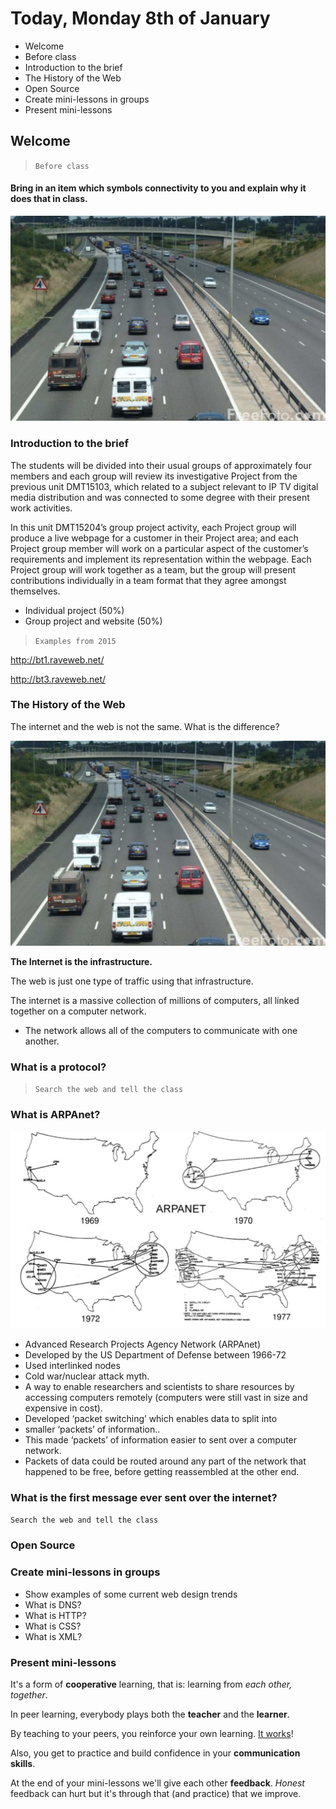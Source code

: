 # Today, Monday 8th of January

* Welcome
* Before class
* Introduction to the brief
* The History of the Web
* Open Source
* Create mini-lessons in groups
* Present mini-lessons

## Welcome

> `Before class`

#### Bring in an item which symbols connectivity to you and explain why it does that in class.

[![webhistory1](assets/theweb.png)](https://www.youtube.com/watch?v=1UStbvRnwmQ)

### Introduction to the brief

The students will be divided into their usual groups of approximately four members and each group will review its investigative Project from the previous unit DMT15103, which related to a subject relevant to IP TV digital media distribution and was connected to some degree with their present work activities.

In this unit DMT15204’s group project activity, each Project group will produce a live webpage for a customer in their Project area; and each Project group member will work on a particular aspect of the customer’s requirements and implement its representation within the webpage. Each Project group will work together as a team, but the group will present contributions individually in a team format that they agree amongst themselves.

* Individual project (50%)
* Group project and website (50%)

> `Examples from 2015`

http://bt1.raveweb.net/

http://bt3.raveweb.net/


### The History of the Web

The internet and the web is not the same. What is the difference?

![theinternet](assets/theweb.png)

**The Internet is the infrastructure.**

The web is just one type of traffic using that infrastructure.  

The internet is a massive collection of millions of computers, all linked together on a computer network.

* The network allows all of the computers to communicate with one another.

### What is a protocol?

 > `Search the web and tell the class`

<!--
* A set of rules governing the exchange or transmission of
data between devices.
* Email (simple mail transfer protocol – SMTP)  •  BitTorrent (peer-to-peer file sharing protocol)  •  VoIP (Voice over Internet Protocol) Skype
* FTP (file transfer protocol)

**Internet Protocol:**
* Every machine on a network has a unique identifier.  
* Computers use the unique identifier to send data to
specific computers on a network.  

**Web protocol:**
* HTTP (Hyper Text Transfer Protocol - http://www.example.com)  
* HTML (Hyper Text Mark-up Language - interlinks hypertext documents   over the internet) -->

### What is ARPAnet?

![arpanet](assets/arpanet.png)

* Advanced Research Projects Agency Network (ARPAnet)
* Developed by the US Department of Defense between 1966-72
* Used interlinked nodes
* Cold war/nuclear attack myth.
* A way to enable researchers and scientists to share resources by accessing computers remotely (computers were still vast in size and expensive in cost).
* Developed ‘packet switching’ which enables data to split into
* smaller ‘packets’ of information..
* This made ‘packets’ of information easier to sent over a computer network.
* Packets of data could be routed around any part of the network that happened to be free, before getting reassembled at the other end.

### What is the first message ever sent over the internet?

`Search the web and tell the class`


### Open Source

### Create mini-lessons in groups

* Show examples of some current web design trends
* What is DNS?
* What is HTTP?
* What is CSS?
* What is XML?


### Present mini-lessons

It's a form of **cooperative** learning, that is: learning from *each other, together*.

In peer learning, everybody plays both the **teacher** and the **learner**.

<!-- > Docendo discimus [By teaching, we learn] -->

By teaching to your peers, you reinforce your own learning. [It works](http://visible-learning.org/hattie-ranking-influences-effect-sizes-learning-achievement/hattie-ranking-teaching-effects)!

Also, you get to practice and build confidence in your **communication skills**.

At the end of your mini-lessons we'll give each other **feedback**. *Honest* feedback can hurt but it's through that (and practice) that we improve.
